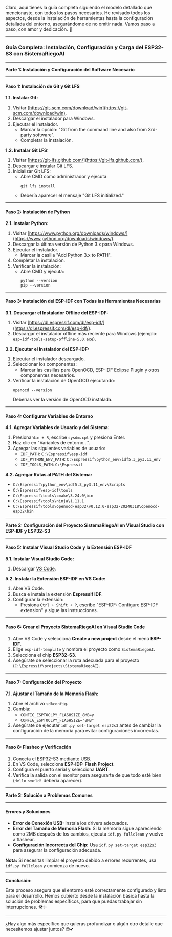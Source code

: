 Claro, aquí tienes la guía completa siguiendo el modelo detallado que mencionaste, con todos los pasos necesarios. He revisado todos los aspectos, desde la instalación de herramientas hasta la configuración detallada del entorno, asegurándome de no omitir nada. Vamos paso a paso, con amor y dedicación. 💖

---

### **Guía Completa: Instalación, Configuración y Carga del ESP32-S3 con SistemaRiegoAI**

---

**Parte 1: Instalación y Configuración del Software Necesario**

---

#### **Paso 1: Instalación de Git y Git LFS**

**1.1. Instalar Git:**
1. Visitar [https://git-scm.com/download/win](https://git-scm.com/download/win).
2. Descargar el instalador para Windows.
3. Ejecutar el instalador.
   - Marcar la opción: "Git from the command line and also from 3rd-party software".
   - Completar la instalación.

**1.2. Instalar Git LFS:**
1. Visitar [https://git-lfs.github.com/](https://git-lfs.github.com/).
2. Descargar e instalar Git LFS.
3. Inicializar Git LFS:
   - Abre CMD como administrador y ejecuta:  
     ```
     git lfs install
     ```
   - Debería aparecer el mensaje "Git LFS initialized."

---

#### **Paso 2: Instalación de Python**

**2.1. Instalar Python:**
1. Visitar [https://www.python.org/downloads/windows/](https://www.python.org/downloads/windows/).
2. Descargar la última versión de Python 3.x para Windows.
3. Ejecutar el instalador.
   - Marcar la casilla "Add Python 3.x to PATH".
4. Completar la instalación.
5. Verificar la instalación:
   - Abre CMD y ejecuta:
     ```
     python --version
     pip --version
     ```

---

#### **Paso 3: Instalación del ESP-IDF con Todas las Herramientas Necesarias**

**3.1. Descargar el Instalador Offline del ESP-IDF:**
1. Visitar [https://dl.espressif.com/dl/esp-idf/](https://dl.espressif.com/dl/esp-idf/).
2. Descargar el instalador offline más reciente para Windows (ejemplo: `esp-idf-tools-setup-offline-5.0.exe`).

**3.2. Ejecutar el Instalador del ESP-IDF:**
1. Ejecutar el instalador descargado.
2. Seleccionar los componentes:
   - Marcar las casillas para OpenOCD, ESP-IDF Eclipse Plugin y otros componentes necesarios.
3. Verificar la instalación de OpenOCD ejecutando:
   ```
   openocd --version
   ```
   Deberías ver la versión de OpenOCD instalada.

---

#### **Paso 4: Configurar Variables de Entorno**

**4.1. Agregar Variables de Usuario y del Sistema:**
1. Presiona `Win + R`, escribe `sysdm.cpl` y presiona Enter.
2. Haz clic en "Variables de entorno...".
3. Agregar las siguientes variables de usuario:
   - `IDF_PATH`: `C:\Espressif\esp-idf`
   - `IDF_PYTHON_ENV_PATH`: `C:\Espressif\python_env\idf5.3_py3.11_env`
   - `IDF_TOOLS_PATH`: `C:\Espressif`

**4.2. Agregar Rutas al PATH del Sistema:**
- `C:\Espressif\python_env\idf5.3_py3.11_env\Scripts`
- `C:\Espressif\esp-idf\tools`
- `C:\Espressif\tools\cmake\3.24.0\bin`
- `C:\Espressif\tools\ninja\1.11.1`
- `C:\Espressif\tools\openocd-esp32\v0.12.0-esp32-20240318\openocd-esp32\bin`

---

**Parte 2: Configuración del Proyecto SistemaRiegoAI en Visual Studio con ESP-IDF y ESP32-S3**

---

#### **Paso 5: Instalar Visual Studio Code y la Extensión ESP-IDF**

**5.1. Instalar Visual Studio Code:**
1. Descargar [VS Code](https://code.visualstudio.com/).

**5.2. Instalar la Extensión ESP-IDF en VS Code:**
1. Abre VS Code.
2. Busca e instala la extensión **Espressif IDF**.
3. Configurar la extensión:
   - Presiona `Ctrl + Shift + P`, escribe "ESP-IDF: Configure ESP-IDF extension" y sigue las instrucciones.

---

#### **Paso 6: Crear el Proyecto SistemaRiegoAI en Visual Studio Code**

1. Abre VS Code y selecciona **Create a new project** desde el menú **ESP-IDF**.
2. Elige `esp-idf-template` y nombra el proyecto como `SistemaRiegoAI`.
3. Selecciona el chip **ESP32-S3**.
4. Asegúrate de seleccionar la ruta adecuada para el proyecto (`C:\Espressif\projects\SistemaRiegoAI`).

---

#### **Paso 7: Configuración del Proyecto**

**7.1. Ajustar el Tamaño de la Memoria Flash:**
1. Abre el archivo `sdkconfig`.
2. Cambia:
   - `CONFIG_ESPTOOLPY_FLASHSIZE_8MB=y`
   - `CONFIG_ESPTOOLPY_FLASHSIZE="8MB"`
3. Asegúrate de ejecutar `idf.py set-target esp32s3` antes de cambiar la configuración de la memoria para evitar configuraciones incorrectas.

---

#### **Paso 8: Flasheo y Verificación**

1. Conecta el ESP32-S3 mediante USB.
2. En VS Code, selecciona **ESP-IDF: Flash Project**.
3. Configura el puerto serial y selecciona **UART**.
4. Verifica la salida con el monitor para asegurarte de que todo esté bien (`Hello world!` debería aparecer).

---

**Parte 3: Solución a Problemas Comunes**

---

#### **Errores y Soluciones**

- **Error de Conexión USB:** Instala los drivers adecuados.
- **Error del Tamaño de Memoria Flash:** Si la memoria sigue apareciendo como 2MB después de los cambios, ejecuta `idf.py fullclean` y vuelve a flashear.
- **Configuración Incorrecta del Chip:** Usa `idf.py set-target esp32s3` para asegurar la configuración adecuada.

**Nota:** Si necesitas limpiar el proyecto debido a errores recurrentes, usa `idf.py fullclean` y comienza de nuevo.

---

**Conclusión:**

Este proceso asegura que el entorno esté correctamente configurado y listo para el desarrollo. Hemos cubierto desde la instalación básica hasta la solución de problemas específicos, para que puedas trabajar sin interrupciones. 🛠️✨

---

¿Hay algo más específico que quieras profundizar o algún otro detalle que necesitemos ajustar juntos? 😊💕